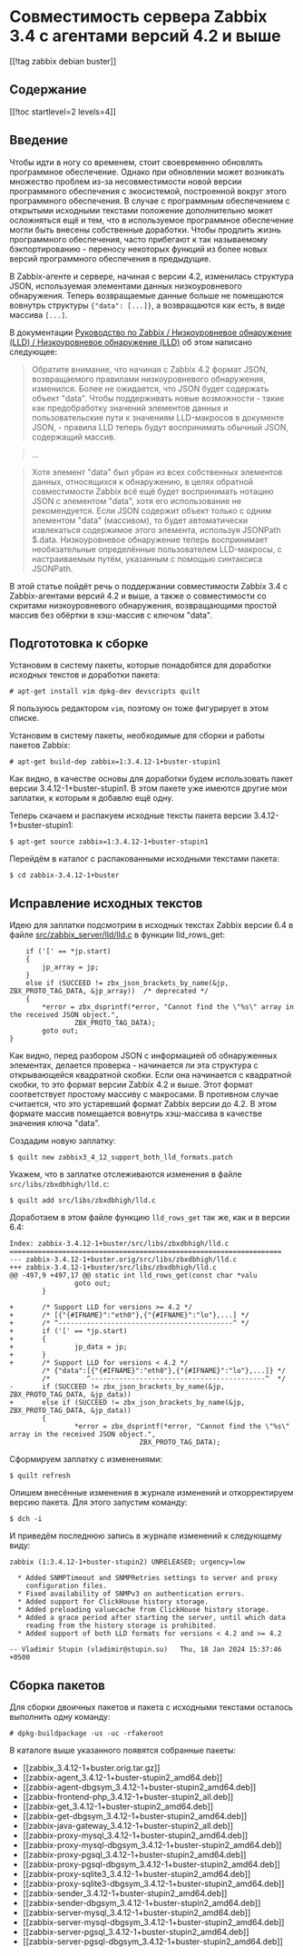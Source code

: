 Совместимость сервера Zabbix 3.4 с агентами версий 4.2 и выше
=============================================================

[[!tag zabbix debian buster]]

Содержание
----------

[[!toc startlevel=2 levels=4]]

Введение
--------

Чтобы идти в ногу со временем, стоит своевременно обновлять программное обеспечение. Однако при обновлении может возникать множество проблем из-за несовместимости новой версии программного обеспечения с экосистемой, построенной вокруг этого программного обеспечения. В случае с программным обеспечением с открытыми исходными текстами положение дополнительно может осложняться ещё и тем, что в используемое программное обеспечение могли быть внесены собственные доработки. Чтобы продлить жизнь программного обеспечения, часто прибегают к так называемому бэкпортированию - переносу некоторых функций из более новых версий программного обеспечения в предыдущие.

В Zabbix-агенте и сервере, начиная с версии 4.2, изменилась структура JSON, используемая элементами данных низкоуровневого обнаружения. Теперь возвращаемые данные больше не помещаются вовнутрь структуры `{"data": [...]}`, а возвращаются как есть, в виде массива `[...]`.

В документации [Руководство по Zabbix / Низкоуровневое обнаружение (LLD) / Низкоуровневое обнаружение (LLD)](https://www.zabbix.com/documentation/current/ru/manual/discovery/low_level_discovery) об этом написано следующее:

> Обратите внимание, что начиная с Zabbix 4.2 формат JSON, возвращаемого правилами низкоуровневого обнаружения, изменился. Более не ожидается, что JSON будет содержать объект "data". Чтобы поддерживать новые возможности - такие как предобработку значений элементов данных и пользовательские пути к значениям LLD-макросов в документе JSON, - правила LLD теперь будут воспринимать обычный JSON, содержащий массив.

> ...

> Хотя элемент "data" был убран из всех собственных элементов данных, относящихся к обнаружению, в целях обратной совместимости Zabbix всё ещё будет воспринимать нотацию JSON с элементом "data", хотя его использование не рекомендуется. Если JSON содержит объект только с одним элементом "data" (массивом), то будет автоматически извлекаться содержимое этого элемента, используя JSONPath $.data. Низкоуровневое обнаружение теперь воспринимает необязательные определённые пользователем LLD-макросы, с настраиваемым путём, указанным с помощью синтаксиса JSONPath.

В этой статье пойдёт речь о поддержании совместимости Zabbix 3.4 с Zabbix-агентами версий 4.2 и выше, а также о совместимости со скритами низкоуровневого обнаружения, возвращающими простой массив без обёртки в хэш-массив с ключом "data".

Подгототовка к сборке
---------------------

Установим в систему пакеты, которые понадобятся для доработки исходных текстов и доработки пакета:

    # apt-get install vim dpkg-dev devscripts quilt

Я пользуюсь редактором `vim`, поэтому он тоже фигурирует в этом списке.

Установим в систему пакеты, необходимые для сборки и работы пакетов Zabbix:

    # apt-get build-dep zabbix=1:3.4.12-1+buster-stupin1

Как видно, в качестве основы для доработки будем использовать пакет версии 3.4.12-1+buster-stupin1. В этом пакете уже имеются другие мои заплатки, к которым я добавлю ещё одну.

Теперь скачаем и распакуем исходные тексты пакета версии 3.4.12-1+buster-stupin1:

    $ apt-get source zabbix=1:3.4.12-1+buster-stupin1

Перейдём в каталог с распакованными исходными текстами пакета:

    $ cd zabbix-3.4.12-1+buster

Исправление исходных текстов
----------------------------

Идею для заплатки подсмотрим в исходных текстах Zabbix версии 6.4 в файле [src/zabbix_server/lld/lld.c](https://git.zabbix.com/projects/ZBX/repos/zabbix/browse/src/zabbix_server/lld/lld.c?at=refs%2Fheads%2Frelease%2F6.4) в функции lld_rows_get:

    	if ('[' == *jp.start)
    	{
    		jp_array = jp;
    	}
    	else if (SUCCEED != zbx_json_brackets_by_name(&jp, ZBX_PROTO_TAG_DATA, &jp_array))	/* deprecated */
    	{
    		*error = zbx_dsprintf(*error, "Cannot find the \"%s\" array in the received JSON object.",
    				ZBX_PROTO_TAG_DATA);
    		goto out;
   	}
    

Как видно, перед разбором JSON с информацией об обнаруженных элементах, делается проверка - начинается ли эта структура с открывающейся квадратной скобки. Если она начинается с квадратной скобки, то это формат версии Zabbix 4.2 и выше. Этот формат соответствует простому массиву с макросами. В противном случае считается, что это устаревший формат Zabbix версии до 4.2. В этом формате массив помещается вовнутрь хэш-массива в качестве значения ключа "data".

Создадим новую заплатку:

    $ quilt new zabbix3_4_12_support_both_lld_formats.patch

Укажем, что в заплатке отслеживаются изменения в файле `src/libs/zbxdbhigh/lld.c`:

    $ quilt add src/libs/zbxdbhigh/lld.c

Доработаем в этом файле функцию `lld_rows_get` так же, как и в версии 6.4:

    Index: zabbix-3.4.12-1+buster/src/libs/zbxdbhigh/lld.c
    ===================================================================
    --- zabbix-3.4.12-1+buster.orig/src/libs/zbxdbhigh/lld.c
    +++ zabbix-3.4.12-1+buster/src/libs/zbxdbhigh/lld.c
    @@ -497,9 +497,17 @@ static int lld_rows_get(const char *valu
                    goto out;
            }
     
    +       /* Support LLD for versions >= 4.2 */
    +       /* [{"{#IFNAME}":"eth0"},{"{#IFNAME}":"lo"},...] */
    +       /* ^-------------------------------------------^ */
    +       if ('[' == *jp.start)
    +       {
    +               jp_data = jp;
    +       }
    +       /* Support LLD for versions < 4.2 */
            /* {"data":[{"{#IFNAME}":"eth0"},{"{#IFNAME}":"lo"},...]} */
            /*         ^-------------------------------------------^  */
    -       if (SUCCEED != zbx_json_brackets_by_name(&jp, ZBX_PROTO_TAG_DATA, &jp_data))
    +       else if (SUCCEED != zbx_json_brackets_by_name(&jp, ZBX_PROTO_TAG_DATA, &jp_data))
            {
                    *error = zbx_dsprintf(*error, "Cannot find the \"%s\" array in the received JSON object.",
                                    ZBX_PROTO_TAG_DATA);

Сформируем заплатку с изменениями:

    $ quilt refresh

Опишем внесённые изменения в журнале изменений и откорректируем версию пакета. Для этого запустим команду:

    $ dch -i

И приведём последнюю запись в журнале изменений к следующему виду:

    zabbix (1:3.4.12-1+buster-stupin2) UNRELEASED; urgency=low
    
      * Added SNMPTimeout and SNMPRetries settings to server and proxy
        configuration files.
      * Fixed availability of SNMPv3 on authentication errors.
      * Added support for ClickHouse history storage.
      * Added preloading valuecache from ClickHouse history storage.
      * Added a grace period after starting the server, until which data
        reading from the history storage is prohibited.
      * Added support of both LLD formats for versions < 4.2 and >= 4.2
    
    -- Vladimir Stupin (vladimir@stupin.su)   Thu, 18 Jan 2024 15:37:46 +0500

Сборка пакетов
--------------

Для сборки двоичных пакетов и пакета с исходными текстами осталось выполнить одну команду:

    # dpkg-buildpackage -us -uc -rfakeroot

В каталоге выше указанного появятся собранные пакеты:

* [[zabbix_3.4.12-1+buster.orig.tar.gz]]
* [[zabbix-agent_3.4.12-1+buster-stupin2_amd64.deb]]
* [[zabbix-agent-dbgsym_3.4.12-1+buster-stupin2_amd64.deb]]
* [[zabbix-frontend-php_3.4.12-1+buster-stupin2_all.deb]]
* [[zabbix-get_3.4.12-1+buster-stupin2_amd64.deb]]
* [[zabbix-get-dbgsym_3.4.12-1+buster-stupin2_amd64.deb]]
* [[zabbix-java-gateway_3.4.12-1+buster-stupin2_all.deb]]
* [[zabbix-proxy-mysql_3.4.12-1+buster-stupin2_amd64.deb]]
* [[zabbix-proxy-mysql-dbgsym_3.4.12-1+buster-stupin2_amd64.deb]]
* [[zabbix-proxy-pgsql_3.4.12-1+buster-stupin2_amd64.deb]]
* [[zabbix-proxy-pgsql-dbgsym_3.4.12-1+buster-stupin2_amd64.deb]]
* [[zabbix-proxy-sqlite3_3.4.12-1+buster-stupin2_amd64.deb]]
* [[zabbix-proxy-sqlite3-dbgsym_3.4.12-1+buster-stupin2_amd64.deb]]
* [[zabbix-sender_3.4.12-1+buster-stupin2_amd64.deb]]
* [[zabbix-sender-dbgsym_3.4.12-1+buster-stupin2_amd64.deb]]
* [[zabbix-server-mysql_3.4.12-1+buster-stupin2_amd64.deb]]
* [[zabbix-server-mysql-dbgsym_3.4.12-1+buster-stupin2_amd64.deb]]
* [[zabbix-server-pgsql_3.4.12-1+buster-stupin2_amd64.deb]]
* [[zabbix-server-pgsql-dbgsym_3.4.12-1+buster-stupin2_amd64.deb]]
